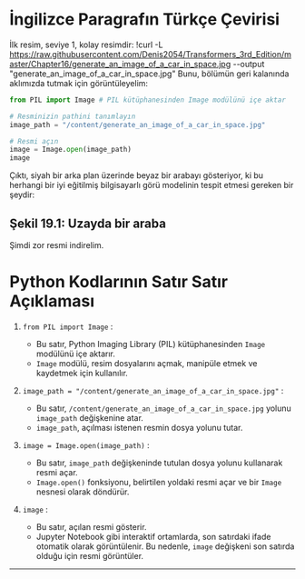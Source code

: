 # İngilizce Paragrafın Türkçe Çevirisi

İlk resim, seviye 1, kolay resimdir: !curl -L https://raw.githubusercontent.com/Denis2054/Transformers_3rd_Edition/master/Chapter16/generate_an_image_of_a_car_in_space.jpg --output "generate_an_image_of_a_car_in_space.jpg" 
Bunu, bölümün geri kalanında aklımızda tutmak için görüntüleyelim: 
```python
from PIL import Image # PIL kütüphanesinden Image modülünü içe aktar

# Resminizin pathini tanımlayın
image_path = "/content/generate_an_image_of_a_car_in_space.jpg" 

# Resmi açın
image = Image.open(image_path)
image 
```
Çıktı, siyah bir arka plan üzerinde beyaz bir arabayı gösteriyor, ki bu herhangi bir iyi eğitilmiş bilgisayarlı görü modelinin tespit etmesi gereken bir şeydir: 
## Şekil 19.1: Uzayda bir araba 
Şimdi zor resmi indirelim.

# Python Kodlarının Satır Satır Açıklaması

1. `from PIL import Image` : 
   - Bu satır, Python Imaging Library (PIL) kütüphanesinden `Image` modülünü içe aktarır. 
   - `Image` modülü, resim dosyalarını açmak, manipüle etmek ve kaydetmek için kullanılır.

2. `image_path = "/content/generate_an_image_of_a_car_in_space.jpg"` : 
   - Bu satır, `/content/generate_an_image_of_a_car_in_space.jpg` yolunu `image_path` değişkenine atar. 
   - `image_path`, açılması istenen resmin dosya yolunu tutar.

3. `image = Image.open(image_path)` : 
   - Bu satır, `image_path` değişkeninde tutulan dosya yolunu kullanarak resmi açar. 
   - `Image.open()` fonksiyonu, belirtilen yoldaki resmi açar ve bir `Image` nesnesi olarak döndürür.

4. `image` : 
   - Bu satır, açılan resmi gösterir. 
   - Jupyter Notebook gibi interaktif ortamlarda, son satırdaki ifade otomatik olarak görüntülenir. Bu nedenle, `image` değişkeni son satırda olduğu için resmi görüntüler.

---

